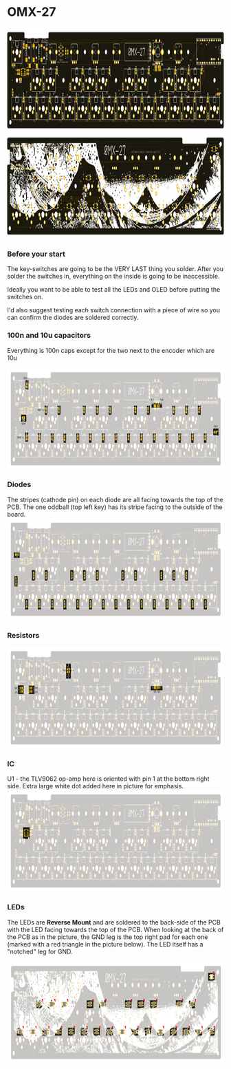 # OMX-27

<img src="buildpix/OMX-27-top.png" alt="Top" width="1080" height="244" />  
<img src="buildpix/OMX-27-bottom.png" alt="Bottom" width="1080" height="244" />  

### Before your start

The key-switches are going to be the VERY LAST thing you solder. After you solder the switches in, everything on the inside is going to be inaccessible.

Ideally you want to be able to test all the LEDs and OLED before putting the switches on.

I'd also suggest testing each switch connection with a piece of wire so you can confirm the diodes are soldered correctly.

### 100n and 10u capacitors  

Everything is 100n caps except for the two next to the encoder which are 10u

<img src="buildpix/OMX-27-build-caps.png" alt="Capacitors" width="1080" height="237" />

### Diodes

The stripes (cathode pin) on each diode are all facing towards the top of the PCB. The one oddball (top left key) has its stripe facing to the outside of the board.
<img src="buildpix/OMX-27-build-diodes.png" alt="Diodes" width="1080" height="237" />

### Resistors
<img src="buildpix/OMX-27-build-resistors.png" alt="Resistors" width="1080" height="237" />

### IC

U1 - the TLV9062 op-amp here is oriented with pin 1 at the bottom right side. Extra large white dot added here in picture for emphasis.  
<img src="buildpix/OMX-27-ic.png" alt="IC" width="1080" height="237" />

### LEDs

The LEDs are __Reverse Mount__ and are soldered to the back-side of the PCB with the LED facing towards the top of the PCB. When looking at the back of the PCB as in the picture, the GND leg is the top right pad for each one (marked with a red triangle in the picture below). The LED itself has a "notched" leg for GND.

<img src="buildpix/OMX-27-build-leds.png" alt="LEDs" width="1080" height="237" />
